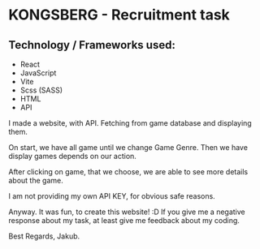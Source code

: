 # KONGSBERG - Recruitment task

## Technology / Frameworks used:

- React
- JavaScript
- Vite
- Scss (SASS)
- HTML
- API



I made a website, with API. Fetching from game database and displaying them.

On start, we have all game until we change Game Genre. Then we have display games depends on our action.

After clicking on game, that we choose, we are able to see more details about the game.

I am not providing my own API KEY, for obvious safe reasons.

Anyway. It was fun, to create this website! :D 
If you give me a negative response about my task, at least give me feedback about my coding.

Best Regards, Jakub.